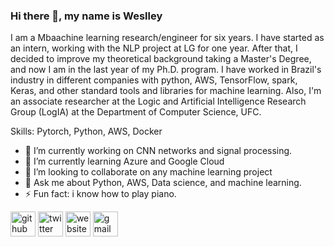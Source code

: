 ### Hi there 👋, my name is Weslley

I am a Mbaachine learning research/engineer for six years. I have started as an intern, working with the NLP project at LG for one year. After that, I decided to improve my theoretical background taking a Master's Degree, and now I am in the last year of my Ph.D. program. I have worked in Brazil's industry in different companies with python, AWS, TensorFlow, spark, Keras, and other standard tools and libraries for machine learning. Also, I'm an associate researcher at the Logic and Artificial Intelligence Research Group (LogIA) at the Department of Computer Science, UFC.

Skills: Pytorch, Python, AWS, Docker

- 🔭 I’m currently working on CNN networks and signal processing. 
- 🌱 I’m currently learning Azure and Google Cloud 
- 👯 I’m looking to collaborate on any machine learning project 
- 💬 Ask me about Python, AWS, Data science, and machine learning. 
- ⚡ Fun fact: i know how to play piano. 


[<img src='https://cdn.jsdelivr.net/npm/simple-icons@3.0.1/icons/github.svg' alt='github' height='40'>](https://github.com/weslleylc)  [<img src='https://cdn.jsdelivr.net/npm/simple-icons@3.0.1/icons/twitter.svg' alt='twitter' height='40'>](https://twitter.com/weslleykc_1)  [<img src='https://cdn.jsdelivr.net/npm/simple-icons@3.0.1/icons/icloud.svg' alt='website' height='40'>](https://weslleylc.pythonanywhere.com/portfolio)  [<img src='https://cdn.jsdelivr.net/npm/simple-icons@3.0.1/icons/gmail.svg' alt='gmail' height='40'>](weslleylc@gmail.com)  

